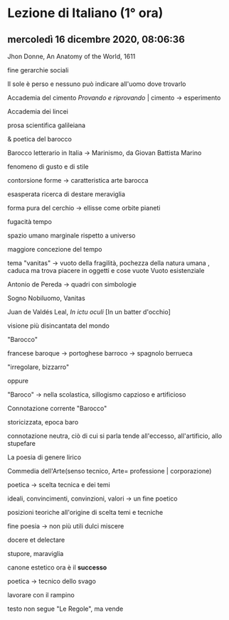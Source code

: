 # Lezione di Italiano (1° ora)

## mercoledì 16 dicembre 2020, 08:06:36

Jhon Donne, An Anatomy of the World, 1611

fine gerarchie sociali

Il sole è perso e nessuno può indicare all'uomo dove trovarlo

Accademia del cimento   *Provando e riprovando*  | cimento -> esperimento

 Accademia dei lincei

prosa scientifica galileiana

& poetica del barocco



Barocco letterario in Italia -> Marinismo, da Giovan Battista Marino

fenomeno di gusto e di stile

contorsione forme -> caratteristica arte barocca

esasperata ricerca di destare meraviglia



forma pura del cerchio -> ellisse come orbite pianeti

fugacità tempo

spazio umano marginale rispetto a universo

maggiore concezione del tempo

tema "vanitas" -> vuoto della fragilità, pochezza della natura umana ,  caduca ma trova piacere in oggetti e cose vuote    Vuoto esistenziale

Antonio de Pereda -> quadri con simbologie

Sogno Nobiluomo, Vanitas

Juan de Valdés Leal, *In ictu oculi* [In un batter d'occhio]

visione più disincantata del mondo

"Barocco"

francese  baroque -> portoghese barroco -> spagnolo berrueca

"irregolare, bizzarro"

oppure

"Baroco" -> nella scolastica, sillogismo capzioso e artificioso





Connotazione corrente "Barocco"

storicizzata, epoca baro

connotazione neutra, ciò di cui si parla tende all'eccesso, all'artificio, allo stupefare





La poesia di genere lirico


Commedia dell'Arte(senso tecnico, Arte= professione | corporazione)

poetica -> scelta tecnica e dei temi

ideali, convincimenti, convinzioni, valori -> un fine poetico

posizioni teoriche all'origine di scelta temi e tecniche

fine poesia -> non più utili dulci miscere

docere et delectare

stupore, maraviglia

canone estetico ora è il **successo**

poetica -> tecnico dello svago

lavorare con il rampino

testo non segue "Le Regole", ma vende